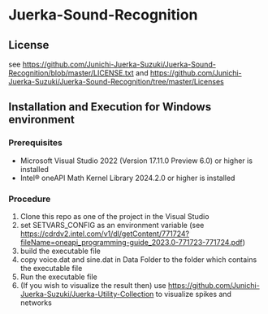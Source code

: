 # Juerka-Sound-Recognition
## License
see https://github.com/Junichi-Juerka-Suzuki/Juerka-Sound-Recognition/blob/master/LICENSE.txt and https://github.com/Junichi-Juerka-Suzuki/Juerka-Sound-Recognition/tree/master/Licenses
## Installation and Execution for Windows environment
### Prerequisites
- Microsoft Visual Studio 2022 (Version 17.11.0 Preview 6.0) or higher is installed
- Intel® oneAPI Math Kernel Library 2024.2.0 or higher is installed
### Procedure
1. Clone this repo as one of the project in the Visual Studio
2. set SETVARS_CONFIG as an environment variable (see https://cdrdv2.intel.com/v1/dl/getContent/771724?fileName=oneapi_programming-guide_2023.0-771723-771724.pdf)
3. build the executable file
4. copy voice.dat and sine.dat in Data Folder to the folder which contains the executable file
5. Run the executable file
6. (If you wish to visualize the result then) use https://github.com/Junichi-Juerka-Suzuki/Juerka-Utility-Collection to visualize spikes and networks

